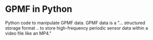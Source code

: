 # GPMF in Python
Python code to manipulate GPMF data. GPMF data is a "... structured storage format .. to 
store high-frequency periodic sensor data within a video file like an MP4."


